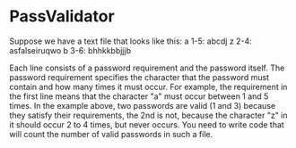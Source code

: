 # PassValidator

Suppose we have a text file that looks like this:
a 1-5: abcdj
z 2-4: asfalseiruqwo
b 3-6: bhhkkbbjjjb

Each line consists of a password requirement and the password itself.
The password requirement specifies the character that the password must contain and how many times it must occur.
For example, the requirement in the first line means that the character "a" must occur between 1 and 5 times.
In the example above, two passwords are valid (1 and 3) because they satisfy their requirements, the 2nd is not, because the character "z" in it should occur 2 to 4 times, but never occurs.
You need to write code that will count the number of valid passwords in such a file.
